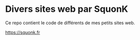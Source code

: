 # Divers sites web par SquonK

Ce repo contient le code de différents de mes petits sites web.

https://squonk.fr
